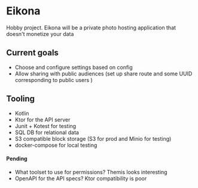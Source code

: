 # Eikona
Hobby project. Eikona will be a private photo hosting application that doesn't monetize your data

## Current goals
- Choose and configure settings based on config
- Allow sharing with public audiences (set up share route and some UUID corresponding to public users )

## Tooling

- Kotlin
- Ktor for the API server
- Junit + Kotest for testing
- SQL DB for relational data
- S3 compatible block storage (S3 for prod and Minio for testing)
- docker-compose for local testing

#### Pending
- What toolset to use for permissions? Themis looks interesting
- OpenAPI for the API specs? Ktor compatibility is poor

